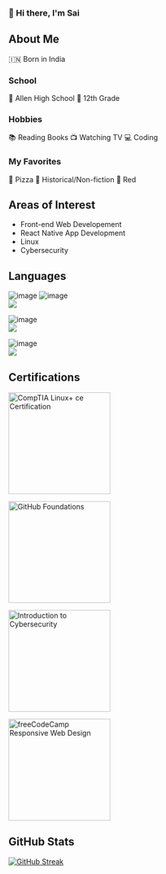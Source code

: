 ### 👋 Hi there, I'm Sai

## About Me
🇮🇳 Born in India

### School
🏫 Allen High School
📓 12th Grade

### Hobbies
📚 Reading Books
📺 Watching TV
💻 Coding

### My Favorites 
🍕 Pizza
📖 Historical/Non-fiction
🔴 Red

## Areas of Interest 

- Front-end Web Developement
- React Native App Development
- Linux
- Cybersecurity

## Languages

![image](https://img.shields.io/badge/HTML5-E34F26?style=for-the-badge&logo=html5&logoColor=white) ![image](https://img.shields.io/badge/CSS3-1572B6?style=for-the-badge&logo=css3&logoColor=white)     
![](https://geps.dev/progress/90)

![image](https://img.shields.io/badge/Swift-FA7343?style=for-the-badge&logo=swift&logoColor=white)  
![](https://geps.dev/progress/70)

![image](https://img.shields.io/badge/Python-FFD43B?style=for-the-badge&logo=python&logoColor=blue)  
![](https://geps.dev/progress/50)

## Certifications

<a href="https://www.credly.com/badges/fb63bfda-623c-4799-8ad0-bb10cec53c29/public_url"><img src="https://github.com/saip9/saip9/assets/89651922/80882848-ef05-43ec-8e70-01c0bdf878e7" alt="CompTIA Linux+ ce Certification" width="200" height="200"> </a>

<a href="https://www.credly.com/badges/c184e485-5719-46a0-8dea-a19394cde473/public_url"><img src="https://github.com/saip9/saip9/assets/89651922/5d66b1ef-9892-4f51-99a8-cd709f697ae6" alt="GitHub Foundations" width="200" height="200"> </a>

<a href="https://www.credly.com/badges/f0d569e7-1072-4400-b80d-dae903202c7f/public_url"><img src="https://github.com/saip9/saip9/assets/89651922/1a6820bd-a5de-4bb9-be9c-450bfa9eb6ce" alt="Introduction to Cybersecurity" width="200" height="200"> </a>

<a href="https://www.freecodecamp.org/certification/fcc6f4e100e-a364-4352-ab7c-3c48ef139bad/responsive-web-design"><img src="https://github.com/saip9/saip9/assets/89651922/8f1969f8-7f21-4aad-aba6-dfaa862750f4" alt="freeCodeCamp Responsive Web Design" width="200" height="200"> </a>






## GitHub Stats

[![GitHub Streak](https://streak-stats.demolab.com?user=saip9)](https://git.io/streak-stats)


<!--
**saip9/saip9** is a ✨ _special_ ✨ repository because its `README.md` (this file) appears on your GitHub profile.

Here are some ideas to get you started:

- 🔭 I’m currently working on ...
- 🌱 I’m currently learning ...
- 👯 I’m looking to collaborate on ...
- 🤔 I’m looking for help with ...
- 💬 Ask me about ...
- 📫 How to reach me: ...
- 😄 Pronouns: ...
- ⚡ Fun fact: ...
-->
